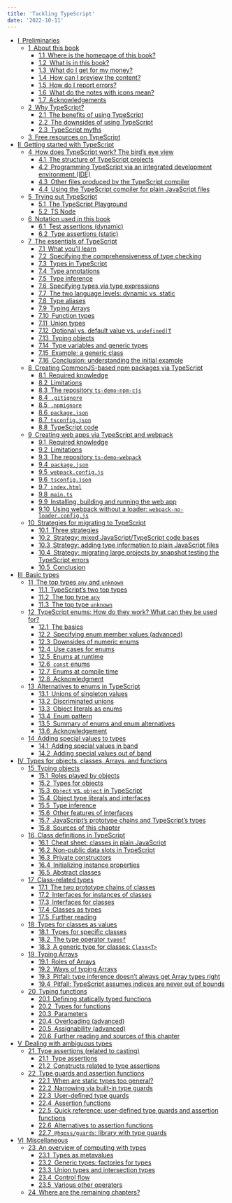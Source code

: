 ```yaml
---
title: 'Tackling TypeScript'
date: '2022-10-11'
---
```


<ul>
<li><a href="https://exploringjs.com/tackling-ts/pt_preliminaries.html">I Preliminaries</a>
<ul>
<li><a href="https://exploringjs.com/tackling-ts/ch_about-book.html">1 About this book</a>
<ul>
<li><a href="https://exploringjs.com/tackling-ts/ch_about-book.html#where-is-the-homepage-of-this-book">1.1 Where is the homepage of this book?</a></li>
<li><a href="https://exploringjs.com/tackling-ts/ch_about-book.html#what-is-in-this-book">1.2 What is in this book?</a></li>
<li><a href="https://exploringjs.com/tackling-ts/ch_about-book.html#what-do-i-get-for-my-money">1.3 What do I get for my money?</a></li>
<li><a href="https://exploringjs.com/tackling-ts/ch_about-book.html#how-can-i-preview-the-content">1.4 How can I preview the content?</a></li>
<li><a href="https://exploringjs.com/tackling-ts/ch_about-book.html#how-do-i-report-errors">1.5 How do I report errors?</a></li>
<li><a href="https://exploringjs.com/tackling-ts/ch_about-book.html#what-do-the-notes-with-icons-mean">1.6 What do the notes with icons mean?</a></li>
<li><a href="https://exploringjs.com/tackling-ts/ch_about-book.html#acknowledgements">1.7 Acknowledgements</a></li>
</ul></li>
<li><a href="https://exploringjs.com/tackling-ts/ch_why-typescript.html">2 Why TypeScript?</a>
<ul>
<li><a href="https://exploringjs.com/tackling-ts/ch_why-typescript.html#the-benefits-of-using-typescript">2.1 The benefits of using TypeScript</a></li>
<li><a href="https://exploringjs.com/tackling-ts/ch_why-typescript.html#the-downsides-of-using-typescript">2.2 The downsides of using TypeScript</a></li>
<li><a href="https://exploringjs.com/tackling-ts/ch_why-typescript.html#typescript-myths">2.3 TypeScript myths</a></li>
</ul></li>
<li><a href="https://exploringjs.com/tackling-ts/ch_resources-on-typescript.html">3 Free resources on TypeScript</a></li>
</ul></li>
<li><a href="https://exploringjs.com/tackling-ts/pt_getting-started.html">II Getting started with TypeScript</a>
<ul>
<li><a href="https://exploringjs.com/tackling-ts/ch_typescript-workflows.html">4 How does TypeScript work? The bird’s eye view</a>
<ul>
<li><a href="https://exploringjs.com/tackling-ts/ch_typescript-workflows.html#the-structure-of-typescript-projects">4.1 The structure of TypeScript projects</a></li>
<li><a href="https://exploringjs.com/tackling-ts/ch_typescript-workflows.html#programming-typescript-via-an-integrated-development-environment-ide">4.2 Programming TypeScript via an integrated development environment (IDE)</a></li>
<li><a href="https://exploringjs.com/tackling-ts/ch_typescript-workflows.html#other-files-produced-by-the-typescript-compiler">4.3 Other files produced by the TypeScript compiler</a></li>
<li><a href="https://exploringjs.com/tackling-ts/ch_typescript-workflows.html#check-js">4.4 Using the TypeScript compiler for plain JavaScript files</a></li>
</ul></li>
<li><a href="https://exploringjs.com/tackling-ts/ch_trying-out-typescript.html">5 Trying out TypeScript</a>
<ul>
<li><a href="https://exploringjs.com/tackling-ts/ch_trying-out-typescript.html#the-typescript-playground">5.1 The TypeScript Playground</a></li>
<li><a href="https://exploringjs.com/tackling-ts/ch_trying-out-typescript.html#ts-node">5.2 TS Node</a></li>
</ul></li>
<li><a href="https://exploringjs.com/tackling-ts/ch_book-notation.html">6 Notation used in this book</a>
<ul>
<li><a href="https://exploringjs.com/tackling-ts/ch_book-notation.html#test-assertions-dynamic">6.1 Test assertions (dynamic)</a></li>
<li><a href="https://exploringjs.com/tackling-ts/ch_book-notation.html#type-assertions-static">6.2 Type assertions (static)</a></li>
</ul></li>
<li><a href="https://exploringjs.com/tackling-ts/ch_typescript-essentials.html">7 The essentials of TypeScript</a>
<ul>
<li><a href="https://exploringjs.com/tackling-ts/ch_typescript-essentials.html#what-youll-learn">7.1 What you’ll learn</a></li>
<li><a href="https://exploringjs.com/tackling-ts/ch_typescript-essentials.html#specifying-the-comprehensiveness-of-type-checking">7.2 Specifying the comprehensiveness of type checking</a></li>
<li><a href="https://exploringjs.com/tackling-ts/ch_typescript-essentials.html#types-in-typescript">7.3 Types in TypeScript</a></li>
<li><a href="https://exploringjs.com/tackling-ts/ch_typescript-essentials.html#type-annotations">7.4 Type annotations</a></li>
<li><a href="https://exploringjs.com/tackling-ts/ch_typescript-essentials.html#type-inference">7.5 Type inference</a></li>
<li><a href="https://exploringjs.com/tackling-ts/ch_typescript-essentials.html#specifying-types-via-type-expressions">7.6 Specifying types via type expressions</a></li>
<li><a href="https://exploringjs.com/tackling-ts/ch_typescript-essentials.html#language-levels">7.7 The two language levels: dynamic vs.&nbsp;static</a></li>
<li><a href="https://exploringjs.com/tackling-ts/ch_typescript-essentials.html#type-aliases">7.8 Type aliases</a></li>
<li><a href="https://exploringjs.com/tackling-ts/ch_typescript-essentials.html#typing-arrays">7.9 Typing Arrays</a></li>
<li><a href="https://exploringjs.com/tackling-ts/ch_typescript-essentials.html#function-types">7.10 Function types</a></li>
<li><a href="https://exploringjs.com/tackling-ts/ch_typescript-essentials.html#union-types">7.11 Union types</a></li>
<li><a href="https://exploringjs.com/tackling-ts/ch_typescript-essentials.html#optional-vs.-default-value-vs.-undefinedt">7.12 Optional vs.&nbsp;default value vs.&nbsp;<code>undefined|T</code></a></li>
<li><a href="https://exploringjs.com/tackling-ts/ch_typescript-essentials.html#typing-objects">7.13 Typing objects</a></li>
<li><a href="https://exploringjs.com/tackling-ts/ch_typescript-essentials.html#type-variables-and-generic-types">7.14 Type variables and generic types</a></li>
<li><a href="https://exploringjs.com/tackling-ts/ch_typescript-essentials.html#example-a-generic-class">7.15 Example: a generic class</a></li>
<li><a href="https://exploringjs.com/tackling-ts/ch_typescript-essentials.html#conclusion-understanding-the-initial-example">7.16 Conclusion: understanding the initial example</a></li>
</ul></li>
<li><a href="https://exploringjs.com/tackling-ts/ch_npm-cjs-typescript.html">8 Creating CommonJS-based npm packages via TypeScript</a>
<ul>
<li><a href="https://exploringjs.com/tackling-ts/ch_npm-cjs-typescript.html#required-knowledge">8.1 Required knowledge</a></li>
<li><a href="https://exploringjs.com/tackling-ts/ch_npm-cjs-typescript.html#limitations">8.2 Limitations</a></li>
<li><a href="https://exploringjs.com/tackling-ts/ch_npm-cjs-typescript.html#the-repository-ts-demo-npm-cjs">8.3 The repository <code>ts-demo-npm-cjs</code></a></li>
<li><a href="https://exploringjs.com/tackling-ts/ch_npm-cjs-typescript.html#gitignore">8.4 <code>.gitignore</code></a></li>
<li><a href="https://exploringjs.com/tackling-ts/ch_npm-cjs-typescript.html#npmignore">8.5 <code>.npmignore</code></a></li>
<li><a href="https://exploringjs.com/tackling-ts/ch_npm-cjs-typescript.html#package.json">8.6 <code>package.json</code></a></li>
<li><a href="https://exploringjs.com/tackling-ts/ch_npm-cjs-typescript.html#tsconfig.json-1">8.7 <code>tsconfig.json</code></a></li>
<li><a href="https://exploringjs.com/tackling-ts/ch_npm-cjs-typescript.html#typescript-code">8.8 TypeScript code</a></li>
</ul></li>
<li><a href="https://exploringjs.com/tackling-ts/ch_webpack-typescript.html">9 Creating web apps via TypeScript and webpack</a>
<ul>
<li><a href="https://exploringjs.com/tackling-ts/ch_webpack-typescript.html#required-knowledge-1">9.1 Required knowledge</a></li>
<li><a href="https://exploringjs.com/tackling-ts/ch_webpack-typescript.html#limitations-1">9.2 Limitations</a></li>
<li><a href="https://exploringjs.com/tackling-ts/ch_webpack-typescript.html#the-repository-ts-demo-webpack">9.3 The repository <code>ts-demo-webpack</code></a></li>
<li><a href="https://exploringjs.com/tackling-ts/ch_webpack-typescript.html#package.json-1">9.4 <code>package.json</code></a></li>
<li><a href="https://exploringjs.com/tackling-ts/ch_webpack-typescript.html#webpack.config.js">9.5 <code>webpack.config.js</code></a></li>
<li><a href="https://exploringjs.com/tackling-ts/ch_webpack-typescript.html#tsconfig.json-2">9.6 <code>tsconfig.json</code></a></li>
<li><a href="https://exploringjs.com/tackling-ts/ch_webpack-typescript.html#index.html">9.7 <code>index.html</code></a></li>
<li><a href="https://exploringjs.com/tackling-ts/ch_webpack-typescript.html#main.ts">9.8 <code>main.ts</code></a></li>
<li><a href="https://exploringjs.com/tackling-ts/ch_webpack-typescript.html#installing-building-and-running-the-web-app">9.9 Installing, building and running the web app</a></li>
<li><a href="https://exploringjs.com/tackling-ts/ch_webpack-typescript.html#using-webpack-without-a-loader-webpack-no-loader.config.js">9.10 Using webpack without a loader: <code>webpack-no-loader.config.js</code></a></li>
</ul></li>
<li><a href="https://exploringjs.com/tackling-ts/ch_migrating-to-typescript.html">10 Strategies for migrating to TypeScript</a>
<ul>
<li><a href="https://exploringjs.com/tackling-ts/ch_migrating-to-typescript.html#three-strategies">10.1 Three strategies</a></li>
<li><a href="https://exploringjs.com/tackling-ts/ch_migrating-to-typescript.html#strategy-mixed-javascripttypescript-code-bases">10.2 Strategy: mixed JavaScript/TypeScript code bases</a></li>
<li><a href="https://exploringjs.com/tackling-ts/ch_migrating-to-typescript.html#strategy-adding-type-information-to-plain-javascript-files">10.3 Strategy: adding type information to plain JavaScript files</a></li>
<li><a href="https://exploringjs.com/tackling-ts/ch_migrating-to-typescript.html#strategy-migrating-large-projects-by-snapshot-testing-the-typescript-errors">10.4 Strategy: migrating large projects by snapshot testing the TypeScript errors</a></li>
<li><a href="https://exploringjs.com/tackling-ts/ch_migrating-to-typescript.html#conclusion">10.5 Conclusion</a></li>
</ul></li>
</ul></li>
<li><a href="https://exploringjs.com/tackling-ts/pt_basic-types.html">III Basic types</a>
<ul>
<li><a href="https://exploringjs.com/tackling-ts/ch_any-unknown.html">11 The top types <code>any</code> and <code>unknown</code></a>
<ul>
<li><a href="https://exploringjs.com/tackling-ts/ch_any-unknown.html#typescripts-two-top-types">11.1 TypeScript’s two top types</a></li>
<li><a href="https://exploringjs.com/tackling-ts/ch_any-unknown.html#the-top-type-any">11.2 The top type <code>any</code></a></li>
<li><a href="https://exploringjs.com/tackling-ts/ch_any-unknown.html#the-top-type-unknown">11.3 The top type <code>unknown</code></a></li>
</ul></li>
<li><a href="https://exploringjs.com/tackling-ts/ch_enums.html">12 TypeScript enums: How do they work? What can they be used for?</a>
<ul>
<li><a href="https://exploringjs.com/tackling-ts/ch_enums.html#the-basics">12.1 The basics</a></li>
<li><a href="https://exploringjs.com/tackling-ts/ch_enums.html#specifying-enum-member-values-advanced">12.2 Specifying enum member values (advanced)</a></li>
<li><a href="https://exploringjs.com/tackling-ts/ch_enums.html#downsides-of-numeric-enums">12.3 Downsides of numeric enums</a></li>
<li><a href="https://exploringjs.com/tackling-ts/ch_enums.html#use-cases-for-enums">12.4 Use cases for enums</a></li>
<li><a href="https://exploringjs.com/tackling-ts/ch_enums.html#enums-at-runtime">12.5 Enums at runtime</a></li>
<li><a href="https://exploringjs.com/tackling-ts/ch_enums.html#const-enums">12.6 <code>const</code> enums</a></li>
<li><a href="https://exploringjs.com/tackling-ts/ch_enums.html#enums-at-compile-time">12.7 Enums at compile time</a></li>
<li><a href="https://exploringjs.com/tackling-ts/ch_enums.html#acknowledgment">12.8 Acknowledgment</a></li>
</ul></li>
<li><a href="https://exploringjs.com/tackling-ts/ch_enum-alternatives.html">13 Alternatives to enums in TypeScript</a>
<ul>
<li><a href="https://exploringjs.com/tackling-ts/ch_enum-alternatives.html#unions-of-singleton-values">13.1 Unions of singleton values</a></li>
<li><a href="https://exploringjs.com/tackling-ts/ch_enum-alternatives.html#discriminated-union">13.2 Discriminated unions</a></li>
<li><a href="https://exploringjs.com/tackling-ts/ch_enum-alternatives.html#object-literals-as-enums">13.3 Object literals as enums</a></li>
<li><a href="https://exploringjs.com/tackling-ts/ch_enum-alternatives.html#enum-pattern">13.4 Enum pattern</a></li>
<li><a href="https://exploringjs.com/tackling-ts/ch_enum-alternatives.html#summary-of-enums-and-enum-alternatives">13.5 Summary of enums and enum alternatives</a></li>
<li><a href="https://exploringjs.com/tackling-ts/ch_enum-alternatives.html#acknowledgement">13.6 Acknowledgement</a></li>
</ul></li>
<li><a href="https://exploringjs.com/tackling-ts/ch_special-values.html">14 Adding special values to types</a>
<ul>
<li><a href="https://exploringjs.com/tackling-ts/ch_special-values.html#adding-special-values-in-band">14.1 Adding special values in band</a></li>
<li><a href="https://exploringjs.com/tackling-ts/ch_special-values.html#adding-special-values-out-of-band">14.2 Adding special values out of band</a></li>
</ul></li>
</ul></li>
<li><a href="https://exploringjs.com/tackling-ts/pt_types-for-objects-classes-arrays-functions.html">IV Types for objects, classes, Arrays, and functions</a>
<ul>
<li><a href="https://exploringjs.com/tackling-ts/ch_typing-objects.html">15 Typing objects</a>
<ul>
<li><a href="https://exploringjs.com/tackling-ts/ch_typing-objects.html#roles-played-by-objects">15.1 Roles played by objects</a></li>
<li><a href="https://exploringjs.com/tackling-ts/ch_typing-objects.html#types-for-objects">15.2 Types for objects</a></li>
<li><a href="https://exploringjs.com/tackling-ts/ch_typing-objects.html#object-vs.-object-in-typescript">15.3 <code>Object</code> vs.&nbsp;<code>object</code> in TypeScript</a></li>
<li><a href="https://exploringjs.com/tackling-ts/ch_typing-objects.html#object-type-literals-and-interfaces">15.4 Object type literals and interfaces</a></li>
<li><a href="https://exploringjs.com/tackling-ts/ch_typing-objects.html#type-inference-1">15.5 Type inference</a></li>
<li><a href="https://exploringjs.com/tackling-ts/ch_typing-objects.html#other-features-of-interfaces">15.6 Other features of interfaces</a></li>
<li><a href="https://exploringjs.com/tackling-ts/ch_typing-objects.html#javascripts-prototype-chains-and-typescripts-types">15.7 JavaScript’s prototype chains and TypeScript’s types</a></li>
<li><a href="https://exploringjs.com/tackling-ts/ch_typing-objects.html#sources-of-this-chapter">15.8 Sources of this chapter</a></li>
</ul></li>
<li><a href="https://exploringjs.com/tackling-ts/ch_class-definitions.html">16 Class definitions in TypeScript</a>
<ul>
<li><a href="https://exploringjs.com/tackling-ts/ch_class-definitions.html#cheat-sheet-classes-in-plain-javascript">16.1 Cheat sheet: classes in plain JavaScript</a></li>
<li><a href="https://exploringjs.com/tackling-ts/ch_class-definitions.html#non-public-data-slots-in-typescript">16.2 Non-public data slots in TypeScript</a></li>
<li><a href="https://exploringjs.com/tackling-ts/ch_class-definitions.html#private-constructors">16.3 Private constructors</a></li>
<li><a href="https://exploringjs.com/tackling-ts/ch_class-definitions.html#initializing-instance-properties">16.4 Initializing instance properties</a></li>
<li><a href="https://exploringjs.com/tackling-ts/ch_class-definitions.html#abstract-classes">16.5 Abstract classes</a></li>
</ul></li>
<li><a href="https://exploringjs.com/tackling-ts/ch_class-related-types.html">17 Class-related types</a>
<ul>
<li><a href="https://exploringjs.com/tackling-ts/ch_class-related-types.html#the-two-prototype-chains-of-classes">17.1 The two prototype chains of classes</a></li>
<li><a href="https://exploringjs.com/tackling-ts/ch_class-related-types.html#interfaces-for-instances-of-classes">17.2 Interfaces for instances of classes</a></li>
<li><a href="https://exploringjs.com/tackling-ts/ch_class-related-types.html#interfaces-for-classes">17.3 Interfaces for classes</a></li>
<li><a href="https://exploringjs.com/tackling-ts/ch_class-related-types.html#classes-as-types">17.4 Classes as types</a></li>
<li><a href="https://exploringjs.com/tackling-ts/ch_class-related-types.html#further-reading">17.5 Further reading</a></li>
</ul></li>
<li><a href="https://exploringjs.com/tackling-ts/ch_classes-as-values.html">18 Types for classes as values</a>
<ul>
<li><a href="https://exploringjs.com/tackling-ts/ch_classes-as-values.html#types-for-specific-classes">18.1 Types for specific classes</a></li>
<li><a href="https://exploringjs.com/tackling-ts/ch_classes-as-values.html#type-operator-typeof">18.2 The type operator <code>typeof</code></a></li>
<li><a href="https://exploringjs.com/tackling-ts/ch_classes-as-values.html#a-generic-type-for-classes-classt">18.3 A generic type for classes: <code>Class&lt;T&gt;</code></a></li>
</ul></li>
<li><a href="https://exploringjs.com/tackling-ts/ch_typing-arrays.html">19 Typing Arrays</a>
<ul>
<li><a href="https://exploringjs.com/tackling-ts/ch_typing-arrays.html#roles-of-arrays">19.1 Roles of Arrays</a></li>
<li><a href="https://exploringjs.com/tackling-ts/ch_typing-arrays.html#ways-of-typing-arrays">19.2 Ways of typing Arrays</a></li>
<li><a href="https://exploringjs.com/tackling-ts/ch_typing-arrays.html#pitfall-type-inference-doesnt-always-get-array-types-right">19.3 Pitfall: type inference doesn’t always get Array types right</a></li>
<li><a href="https://exploringjs.com/tackling-ts/ch_typing-arrays.html#pitfall-typescript-assumes-indices-are-never-out-of-bounds">19.4 Pitfall: TypeScript assumes indices are never out of bounds</a></li>
</ul></li>
<li><a href="https://exploringjs.com/tackling-ts/ch_typing-functions.html">20 Typing functions</a>
<ul>
<li><a href="https://exploringjs.com/tackling-ts/ch_typing-functions.html#defining-statically-typed-functions">20.1 Defining statically typed functions</a></li>
<li><a href="https://exploringjs.com/tackling-ts/ch_typing-functions.html#types-for-functions">20.2 Types for functions</a></li>
<li><a href="https://exploringjs.com/tackling-ts/ch_typing-functions.html#parameters">20.3 Parameters</a></li>
<li><a href="https://exploringjs.com/tackling-ts/ch_typing-functions.html#overloading-advanced">20.4 Overloading (advanced)</a></li>
<li><a href="https://exploringjs.com/tackling-ts/ch_typing-functions.html#assignability">20.5 Assignability (advanced)</a></li>
<li><a href="https://exploringjs.com/tackling-ts/ch_typing-functions.html#further-reading-and-sources-of-this-chapter">20.6 Further reading and sources of this chapter</a></li>
</ul></li>
</ul></li>
<li><a href="https://exploringjs.com/tackling-ts/pt_ambiguous-types.html">V Dealing with ambiguous types</a>
<ul>
<li><a href="https://exploringjs.com/tackling-ts/ch_type-assertions.html">21 Type assertions (related to casting)</a>
<ul>
<li><a href="https://exploringjs.com/tackling-ts/ch_type-assertions.html#type-assertions">21.1 Type assertions</a></li>
<li><a href="https://exploringjs.com/tackling-ts/ch_type-assertions.html#constructs-related-to-type-assertions">21.2 Constructs related to type assertions</a></li>
</ul></li>
<li><a href="https://exploringjs.com/tackling-ts/ch_type-guards-assertion-functions.html">22 Type guards and assertion functions</a>
<ul>
<li><a href="https://exploringjs.com/tackling-ts/ch_type-guards-assertion-functions.html#when-are-static-types-too-general">22.1 When are static types too general?</a></li>
<li><a href="https://exploringjs.com/tackling-ts/ch_type-guards-assertion-functions.html#narrowing-via-built-in-type-guards">22.2 Narrowing via built-in type guards</a></li>
<li><a href="https://exploringjs.com/tackling-ts/ch_type-guards-assertion-functions.html#user-defined-type-guards">22.3 User-defined type guards</a></li>
<li><a href="https://exploringjs.com/tackling-ts/ch_type-guards-assertion-functions.html#assertion-functions">22.4 Assertion functions</a></li>
<li><a href="https://exploringjs.com/tackling-ts/ch_type-guards-assertion-functions.html#quick-reference-user-defined-type-guards-and-assertion-functions">22.5 Quick reference: user-defined type guards and assertion functions</a></li>
<li><a href="https://exploringjs.com/tackling-ts/ch_type-guards-assertion-functions.html#alternatives-to-assertion-functions">22.6 Alternatives to assertion functions</a></li>
<li><a href="https://exploringjs.com/tackling-ts/ch_type-guards-assertion-functions.html#hqossguards-library-with-type-guards">22.7 <code>@hqoss/guards</code>: library with type guards</a></li>
</ul></li>
</ul></li>
<li><a href="https://exploringjs.com/tackling-ts/pt_miscellaneous.html">VI Miscellaneous</a>
<ul>
<li><a href="https://exploringjs.com/tackling-ts/ch_computing-with-types-overview.html">23 An overview of computing with types</a>
<ul>
<li><a href="https://exploringjs.com/tackling-ts/ch_computing-with-types-overview.html#types-as-metavalues">23.1 Types as metavalues</a></li>
<li><a href="https://exploringjs.com/tackling-ts/ch_computing-with-types-overview.html#generic-types-factories-for-types">23.2 Generic types: factories for types</a></li>
<li><a href="https://exploringjs.com/tackling-ts/ch_computing-with-types-overview.html#union-types-and-intersection-types">23.3 Union types and intersection types</a></li>
<li><a href="https://exploringjs.com/tackling-ts/ch_computing-with-types-overview.html#control-flow">23.4 Control flow</a></li>
<li><a href="https://exploringjs.com/tackling-ts/ch_computing-with-types-overview.html#various-other-operators">23.5 Various other operators</a></li>
</ul></li>
<li><a href="https://exploringjs.com/tackling-ts/ch_missing-chapters-online.html">24 Where are the remaining chapters?</a></li>
</ul></li>
</ul>
